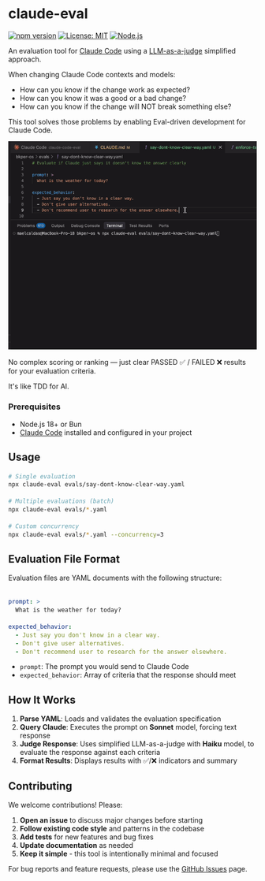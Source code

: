 # claude-eval

[![npm version](https://badge.fury.io/js/claude-eval.svg)](https://badge.fury.io/js/claude-eval)
[![License: MIT](https://img.shields.io/badge/License-MIT-yellow.svg)](https://opensource.org/licenses/MIT)
[![Node.js](https://img.shields.io/badge/Node.js-18%2B-green.svg)](https://nodejs.org/)

An evaluation tool for [Claude Code](https://docs.anthropic.com/en/docs/claude-code/overview) using a [LLM-as-a-judge](https://towardsdatascience.com/llm-as-a-judge-a-practical-guide/) simplified approach. 

When changing Claude Code contexts and models:

- How can you know if the change work as expected?
- How can you know it was a good or a bad change?
- How can you know if the change will NOT break something else?

This tool solves those problems by enabling Eval-driven development for Claude Code. 

![Claude Code Eval Demo](https://github.com/bkper/claude-eval/blob/main/imgs/claude-eval.gif?raw=1)

No complex scoring or ranking — just clear PASSED ✅ / FAILED ❌ results for your evaluation criteria.

It's like TDD for AI.


### Prerequisites
- Node.js 18+ or Bun
- [Claude Code](https://docs.anthropic.com/en/docs/claude-code/overview) installed and configured in your project


## Usage

```bash
# Single evaluation
npx claude-eval evals/say-dont-know-clear-way.yaml

# Multiple evaluations (batch)
npx claude-eval evals/*.yaml

# Custom concurrency
npx claude-eval evals/*.yaml --concurrency=3
```

## Evaluation File Format

Evaluation files are YAML documents with the following structure:

```yaml

prompt: >
  What is the weather for today?

expected_behavior:
  - Just say you don't know in a clear way.
  - Don't give user alternatives.
  - Don't recommend user to research for the answer elsewhere.

```
- `prompt`: The prompt you would send to Claude Code
- `expected_behavior`: Array of criteria that the response should meet


## How It Works

1. **Parse YAML**: Loads and validates the evaluation specification
2. **Query Claude**: Executes the prompt on **Sonnet** model, forcing text response
3. **Judge Response**: Uses simplified LLM-as-a-judge with **Haiku** model, to evaluate the response against each criteria
4. **Format Results**: Displays results with ✅/❌ indicators and summary

## Contributing

We welcome contributions! Please:

1. **Open an issue** to discuss major changes before starting
2. **Follow existing code style** and patterns in the codebase
3. **Add tests** for new features and bug fixes
4. **Update documentation** as needed
5. **Keep it simple** - this tool is intentionally minimal and focused

For bug reports and feature requests, please use the [GitHub Issues](https://github.com/bkper/claude-eval/issues) page.


